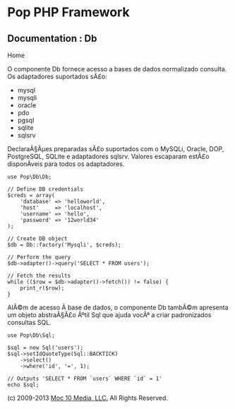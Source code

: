 Pop PHP Framework
=================

Documentation : Db
------------------

Home

O componente Db fornece acesso a bases de dados normalizado consulta. Os
adaptadores suportados sÃ£o:

-   mysql
-   mysqli
-   oracle
-   pdo
-   pgsql
-   sqlite
-   sqlsrv

DeclaraÃ§Ãµes preparadas sÃ£o suportados com o MySQLi, Oracle, DOP,
PostgreSQL, SQLite e adaptadores sqlsrv. Valores escaparam estÃ£o
disponÃ­veis para todos os adaptadores.

    use Pop\Db\Db;

    // Define DB credentials
    $creds = array(
        'database' => 'helloworld',
        'host'     => 'localhost',
        'username' => 'hello',
        'password' => '12world34'
    );

    // Create DB object
    $db = Db::factory('Mysqli', $creds);

    // Perform the query
    $db->adapter()->query('SELECT * FROM users');

    // Fetch the results
    while (($row = $db->adapter()->fetch()) != false) {
        print_r($row);
    }

AlÃ©m de acesso Ã base de dados, o componente Db tambÃ©m apresenta um
objeto abstraÃ§Ã£o Ãºtil Sql que ajuda vocÃª a criar padronizados
consultas SQL.

    use Pop\Db\Sql;

    $sql = new Sql('users');
    $sql->setIdQuoteType(Sql::BACKTICK)
        ->select()
        ->where('id', '=', 1);

    // Outputs 'SELECT * FROM `users` WHERE `id` = 1'
    echo $sql;

\(c) 2009-2013 [Moc 10 Media, LLC.](http://www.moc10media.com) All
Rights Reserved.
